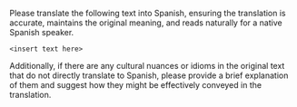 Please translate the following text into Spanish, ensuring the translation is accurate, maintains the original meaning, and reads naturally for a native Spanish speaker.

```text
<insert text here>
```

Additionally, if there are any cultural nuances or idioms in the original text that do not directly translate to Spanish, please provide a brief explanation of them and suggest how they might be effectively conveyed in the translation.
